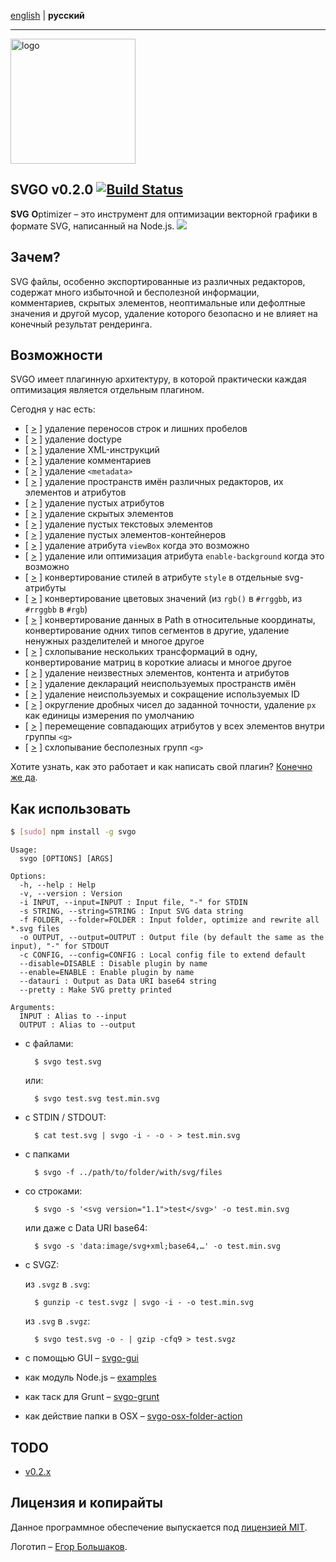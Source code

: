 [english](https://github.com/svg/svgo/blob/master/README.md) | **русский**
- - -

<img src="http://soulshine.in/svgo/logo.svg?v3" width="200" height="200" alt="logo"/>

## SVGO v0.2.0 [![Build Status](https://secure.travis-ci.org/svg/svgo.png)](http://travis-ci.org/svg/svgo)

**SVG** **O**ptimizer – это инструмент для оптимизации векторной графики в формате SVG, написанный на Node.js.
![](//mc.yandex.ru/watch/18431326)

## Зачем?

SVG файлы, особенно экспортированные из различных редакторов, содержат много избыточной и бесполезной информации, комментариев, скрытых элементов, неоптимальные или дефолтные значения и другой мусор, удаление которого безопасно и не влияет на конечный результат рендеринга.

## Возможности

SVGO имеет плагинную архитектуру, в которой практически каждая оптимизация является отдельным плагином.

Сегодня у нас есть:

* [ [>](https://github.com/svg/svgo/blob/master/plugins/cleanupAttrs.js) ] удаление переносов строк и лишних пробелов
* [ [>](https://github.com/svg/svgo/blob/master/plugins/removeDoctype.js) ] удаление doctype
* [ [>](https://github.com/svg/svgo/blob/master/plugins/removeXMLProcInst.js) ] удаление XML-инструкций
* [ [>](https://github.com/svg/svgo/blob/master/plugins/removeComments.js) ] удаление комментариев
* [ [>](https://github.com/svg/svgo/blob/master/plugins/removeMetadata.js) ] удаление `<metadata>`
* [ [>](https://github.com/svg/svgo/blob/master/plugins/removeEditorsNSData.js) ] удаление пространств имён различных редакторов, их элементов и атрибутов
* [ [>](https://github.com/svg/svgo/blob/master/plugins/removeEmptyAttrs.js) ] удаление пустых атрибутов
* [ [>](https://github.com/svg/svgo/blob/master/plugins/removeHiddenElems.js) ] удаление скрытых элементов
* [ [>](https://github.com/svg/svgo/blob/master/plugins/removeEmptyText.js) ] удаление пустых текстовых элементов
* [ [>](https://github.com/svg/svgo/blob/master/plugins/removeEmptyContainers.js) ] удаление пустых элементов-контейнеров
* [ [>](https://github.com/svg/svgo/blob/master/plugins/removeViewBox.js) ] удаление атрибута `viewBox` когда это возможно
* [ [>](https://github.com/svg/svgo/blob/master/plugins/cleanupEnableBackground.js) ] удаление или оптимизация атрибута `enable-background` когда это возможно
* [ [>](https://github.com/svg/svgo/blob/master/plugins/convertStyleToAttrs.js) ] конвертирование стилей в атрибуте `style` в отдельные svg-атрибуты
* [ [>](https://github.com/svg/svgo/blob/master/plugins/convertColors.js) ] конвертирование цветовых значений (из `rgb()` в `#rrggbb`, из `#rrggbb` в `#rgb`)
* [ [>](https://github.com/svg/svgo/blob/master/plugins/convertPathData.js) ] конвертирование данных в Path в относительные координаты, конвертирование одних типов сегментов в другие, удаление ненужных разделителей и многое другое
* [ [>](https://github.com/svg/svgo/blob/master/plugins/convertTransform.js) ] схлопывание нескольких трансформаций в одну, конвертирование матриц в короткие алиасы и многое другое
* [ [>](https://github.com/svg/svgo/blob/master/plugins/removeUnknownsAndDefaults.js) ] удаление неизвестных элементов, контента и атрибутов
* [ [>](https://github.com/svg/svgo/blob/master/plugins/removeUnusedNS.js) ] удаление  деклараций неиспользуемых пространств имён
* [ [>](https://github.com/svg/svgo/blob/master/plugins/cleanupIDs.js) ] удаление неиспользуемых и сокращение используемых ID
* [ [>](https://github.com/svg/svgo/blob/master/plugins/cleanupNumericValues.js) ] округление дробных чисел до заданной точности, удаление `px` как единицы измерения по умолчанию
* [ [>](https://github.com/svg/svgo/blob/master/plugins/moveElemsAttrsToGroup.js) ] перемещение совпадающих атрибутов у всех элементов внутри группы `<g>`
* [ [>](https://github.com/svg/svgo/blob/master/plugins/collapseGroups.js) ] схлопывание бесполезных групп `<g>`

Хотите узнать, как это работает и как написать свой плагин? [Конечно же да](https://github.com/svg/svgo/blob/master/docs/how-it-works/ru.md).


## Как использовать

```sh
$ [sudo] npm install -g svgo
```

```
Usage:
  svgo [OPTIONS] [ARGS]

Options:
  -h, --help : Help
  -v, --version : Version
  -i INPUT, --input=INPUT : Input file, "-" for STDIN
  -s STRING, --string=STRING : Input SVG data string
  -f FOLDER, --folder=FOLDER : Input folder, optimize and rewrite all *.svg files
  -o OUTPUT, --output=OUTPUT : Output file (by default the same as the input), "-" for STDOUT
  -c CONFIG, --config=CONFIG : Local config file to extend default
  --disable=DISABLE : Disable plugin by name
  --enable=ENABLE : Enable plugin by name
  --datauri : Output as Data URI base64 string
  --pretty : Make SVG pretty printed

Arguments:
  INPUT : Alias to --input
  OUTPUT : Alias to --output
```

* с файлами:

        $ svgo test.svg

    или:

        $ svgo test.svg test.min.svg

* с STDIN / STDOUT:

        $ cat test.svg | svgo -i - -o - > test.min.svg

* с папками

        $ svgo -f ../path/to/folder/with/svg/files

* со строками:

        $ svgo -s '<svg version="1.1">test</svg>' -o test.min.svg

    или даже с Data URI base64:

        $ svgo -s 'data:image/svg+xml;base64,…' -o test.min.svg

* с SVGZ:

    из `.svgz` в `.svg`:

        $ gunzip -c test.svgz | svgo -i - -o test.min.svg

    из `.svg` в `.svgz`:

        $ svgo test.svg -o - | gzip -cfq9 > test.svgz

* с помощью GUI – [svgo-gui](https://github.com/svg/svgo-gui)
* как модуль Node.js – [examples](https://github.com/svg/svgo/tree/master/examples)
* как таск для Grunt – [svgo-grunt](https://github.com/svg/svgo-grunt)
* как действие папки в OSX – [svgo-osx-folder-action](https://github.com/svg/svgo-osx-folder-action)

## TODO

* [v0.2.x](https://github.com/svg/svgo/issues?milestone=7&state=open)


## Лицензия и копирайты

Данное программное обеспечение выпускается под [лицензией MIT](https://github.com/svg/svgo/blob/master/LICENSE).

Логотип – [Егор Большаков](http://xizzzy.ru/).
